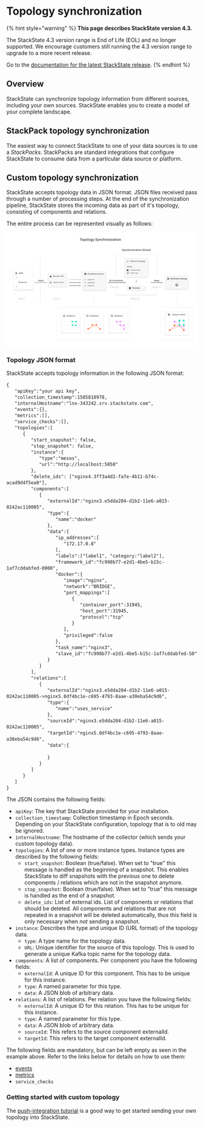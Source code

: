 # Topology synchronization

{% hint style="warning" %}
**This page describes StackState version 4.3.**

The StackState 4.3 version range is End of Life (EOL) and no longer supported. We encourage customers still running the 4.3 version range to upgrade to a more recent release.

Go to the [documentation for the latest StackState release](https://docs.stackstate.com/).
{% endhint %}

## Overview

StackState can synchronize topology information from different sources, including your own sources. StackState enables you to create a model of your complete landscape.

## StackPack topology synchronization

The easiest way to connect StackState to one of your data sources is to use a _StackPacks_. StackPacks are standard integrations that configure StackState to consume data from a particular data source or platform.

## Custom topology synchronization

StackState accepts topology data in JSON format. JSON files received pass through a number of processing steps. At the end of the synchronization pipeline, StackState stores the incoming data as part of it's topology, consisting of components and relations.

The entire process can be represented visually as follows:

![](../../.gitbook/assets/v43_topology_synchronization.png)

### Topology JSON format

StackState accepts topology information in the following JSON format:

```text
{
   "apiKey":"your api key",
   "collection_timestamp":1585818978,
   "internalHostname":"lnx-343242.srv.stackstate.com",
   "events":{},
   "metrics":[],
   "service_checks":[],
   "topologies":[
      {
         "start_snapshot": false,
         "stop_snapshot": false,
         "instance":{
            "type":"mesos",
            "url":"http://localhost:5050"
         },
         "delete_ids": ["nginx4.3ff3a4d2-fa7e-4b11-b74c-acad9d4f5ea0"],
         "components":[
            {
               "externalId":"nginx3.e5dda204-d1b2-11e6-a015-0242ac110005",
               "type":{
                  "name":"docker"
               },
               "data":{
                  "ip_addresses":[
                     "172.17.0.8"
                  ],
                  "labels":["label1", "category:"label2"],
                  "framework_id":"fc998b77-e2d1-4be5-b15c-1af7cddabfed-0000",
                  "docker":{
                     "image":"nginx",
                     "network":"BRIDGE",
                     "port_mappings":[
                        {
                           "container_port":31945,
                           "host_port":31945,
                           "protocol":"tcp"
                        }
                     ],
                     "privileged":false
                  },
                  "task_name":"nginx3",
                  "slave_id":"fc998b77-e2d1-4be5-b15c-1af7cddabfed-S0"
               }
            }
         ],
         "relations":[
            {
               "externalId":"nginx3.e5dda204-d1b2-11e6-a015-0242ac110005->nginx5.0df4bc1e-c695-4793-8aae-a30eba54c9d6",
               "type":{
                  "name":"uses_service"
               },
               "sourceId":"nginx3.e5dda204-d1b2-11e6-a015-0242ac110005",
               "targetId":"nginx5.0df4bc1e-c695-4793-8aae-a30eba54c9d6",
               "data":{

               }
            }
         ]
      }
   ]
}
```

The JSON contains the following fields:

* `apiKey`: The key that StackState provided for your installation.
* `collection_timestamp`: Collection timestamp in Epoch seconds. Depending on your StackState configuration, topology that is to old may be ignored.
* `internalHostname`: The hostname of the collector \(which sends your custom topology data\).
* `topologies`: A list of one or more instance types. Instance types are described by the following fields:
  * `start_snapshot`: Boolean \(true/false\). When set to "true" this message is handled as the beginning of a snapshot. This enables StackState to diff snapshots with the previous one to delete components / relations which are not in the snapshot anymore.
  * `stop_snapshot`: Boolean \(true/false\). When set to "true" this message is handled as the end of a snapshot.
  * `delete_ids`: List of external ids. List of components or relations that should be deleted. All components and relations that are not repeated in a snapshot will be deleted automatically, thus this field is only necessary when _not_ sending a snapshot.
* `instance`: Describes the type and unique ID \(URL format\) of the topology data.
  * `type`: A type name for the topology data.
  * `URL`: Unique identifier for the source of this topology. This is used to generate a unique Kafka topic name for the topology data.
* `components`: A list of components. Per component you have the following fields:
  * `externalId`: A unique ID for this component. This has to be unique for this instance.
  * `type`: A named parameter for this type.
  * `data`: A JSON blob of arbitrary data.
* `relations`: A list of relations. Per relation you have the following fields:
  * `externalId`: A unique ID for this relation. This has to be unique for this instance.
  * `type`: A named parameter for this type.
  * `data`: A JSON blob of arbitrary data.  
  * `sourceId`: This refers to the source component externalId.
  * `targetId`: This refers to the target component externalId.

The following fields are mandatory, but can be left empty as seen in the example above. Refer to the links below for details on how to use them:

* [events](../telemetry/send_telemetry.md#events)
* [metrics](../telemetry/send_telemetry.md#metrics)
* `service_checks`

### Getting started with custom topology

The [push-integration tutorial](../../develop/tutorials/push_integration_tutorial.md) is a good way to get started sending your own topology into StackState.

